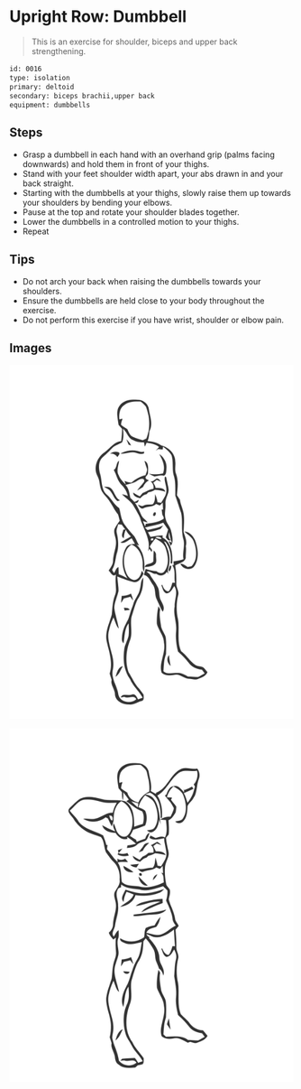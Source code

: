 # Upright Row: Dumbbell
> This is an exercise for shoulder, biceps and upper back strengthening.

``` 
id: 0016 
type: isolation 
primary: deltoid 
secondary: biceps brachii,upper back 
equipment: dumbbells 
``` 

## Steps

 - Grasp a dumbbell in each hand with an overhand grip (palms facing downwards) and hold them in front of your thighs.
 - Stand with your feet shoulder width apart, your abs drawn in and your back straight.
 - Starting with the dumbbells at your thighs, slowly raise them up towards your shoulders by bending your elbows.
 - Pause at the top and rotate your shoulder blades together.
 - Lower the dumbbells in a controlled motion to your thighs.
 - Repeat

## Tips

 - Do not arch your back when raising the dumbbells towards your shoulders.
 - Ensure the dumbbells are held close to your body throughout the exercise.
 - Do not perform this exercise if you have wrist, shoulder or elbow pain.

## Images

![](./../svg/0016-relaxation.svg)

![](./../svg/0016-tension.svg)

